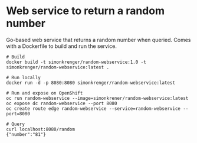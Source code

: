 # Web service to return a random number

Go-based web service that returns a random number when queried. Comes with a Dockerfile to build and run the service.

```
# Build
docker build -t simonkrenger/random-webservice:1.0 -t simonkrenger/random-webservice:latest .

# Run locally
docker run -d -p 8080:8080 simonkrenger/random-webservice:latest

# Run and expose on OpenShift
oc run random-webservice --image=simonkrener/random-webservice:latest
oc expose dc random-webservice --port 8080
oc create route edge random-webservice --service=random-webservice --port=8080

# Query
curl localhost:8080/random
{"number":"81"}
```